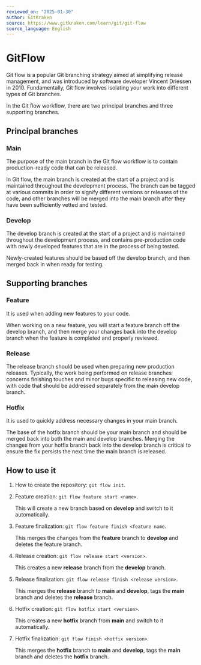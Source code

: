 ```yaml
---
reviewed_on: "2025-01-30"
author: GitKraken
source: https://www.gitkraken.com/learn/git/git-flow
source_language: English
---
```


# GitFlow

Git flow is a popular Git branching strategy aimed at simplifying release management, and was introduced by software developer Vincent Driessen in $2010$. Fundamentally, Git flow involves isolating your work into different types of Git branches.

In the Git flow workflow, there are two principal branches and three supporting branches.

## Principal branches

### Main

The purpose of the main branch in the Git flow workflow is to contain production-ready code that can be released.

In Git flow, the main branch is created at the start of a project and is maintained throughout the development process. The branch can be tagged at various commits in order to signify different versions or releases of the code, and other branches will be merged into the main branch after they have been sufficiently vetted and tested.

### Develop

The develop branch is created at the start of a project and is maintained throughout the development process, and contains pre-production code with newly developed features that are in the process of being tested.

Newly-created features should be based off the develop branch, and then merged back in when ready for testing.

## Supporting branches

### Feature

It is used when adding new features to your code.

When working on a new feature, you will start a feature branch off the develop branch, and then merge your changes back into the develop branch when the feature is completed and properly reviewed.

### Release

The release branch should be used when preparing new production releases. Typically, the work being performed on release branches concerns finishing touches and minor bugs specific to releasing new code, with code that should be addressed separately from the main develop branch.

### Hotfix

It is used to quickly address necessary changes in your main branch.

The base of the hotfix branch should be your main branch and should be merged back into both the main and develop branches. Merging the changes from your hotfix branch back into the develop branch is critical to ensure the fix persists the next time the main branch is released.

## How to use it

1. How to create the repository: `git flow init`.

2. Feature creation: `git flow feature start <name>`.

	This will create a new branch based on **develop** and switch to it automatically.

3. Feature finalization: `git flow feature finish <feature name`.

	This merges the changes from the **feature** branch to **develop** and deletes the feature branch.

4. Release creation: `git flow release start <version>`.

	This creates a new **release** branch from the **develop** branch.

5. Release finalization: `git flow release finish <release version>`.

	This merges the **release** branch to **main** and **develop**, tags the **main** branch and deletes the **release** branch.

6. Hotfix creation: `git flow hotfix start <version>`.


	This creates a new **hotfix** branch from **main** and switch to it automatically.

7. Hotfix finalization: `git flow finish <hotfix version>`.

	This merges the **hotfix** branch to **main** and **develop**, tags the **main** branch and deletes the **hotfix** branch.

